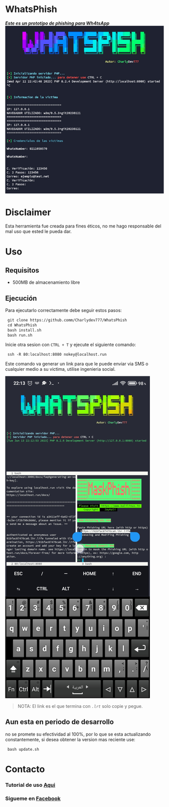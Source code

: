 # **WhatsPhish**
_**Este es un prototipo de phishing para Wh4tsApp**_
![WhatsPhish](images/Whatsphish.jpg)

# Disclaimer
Esta herramienta fue creada para fines éticos,
no me hago responsable del mal uso que ested le pueda dar.

# Uso
## Requisitos
- 500MB de almacenamiento libre

## Ejecución 
Para ejecutarlo correctamente debe seguir estos pasos:
```
 git clone https://github.comm/Charlydev777/WhatsPhish
 cd WhatsPhish
 bash install.sh
 bash run.sh
```

Inicie otra sesion con ```CTRL + T``` y ejecute el siguiente comando:
```
 ssh -R 80:localhost:8080 nokey@localhost.run
```
Este comando va generar un link para que le puede enviar via SMS o cualquier medio
a su victima, utilise ingenieria social.


![WhatsPhish2](images/WhatsPhish2.jpg)

>NOTA: El link es el que termina con _```.lrt```_ solo copie y pegue.

## Aun esta en periodo de desarrollo
no se promete su efectividad al 100%, por lo que se esta actualizando constantemente,
si desea obtener la version mas reciente use:

```
 bash update.sh
```

# Contacto
### Tutorial de uso [Aqui](https://facebook.com/post?ha66b2Evs=%20%65%hatUm)

### Sigueme en [Facebook](https://www.facebook.com/profile.php?id=100090664256899&mibextid=ZbWKwL)

